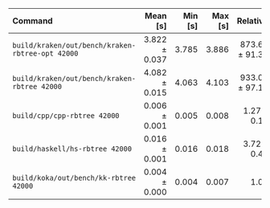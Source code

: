 | Command | Mean [s] | Min [s] | Max [s] | Relative |
|:---|---:|---:|---:|---:|
| `build/kraken/out/bench/kraken-rbtree-opt 42000` | 3.822 ± 0.037 | 3.785 | 3.886 | 873.63 ± 91.30 |
| `build/kraken/out/bench/kraken-rbtree 42000` | 4.082 ± 0.015 | 4.063 | 4.103 | 933.07 ± 97.15 |
| `build/cpp/cpp-rbtree 42000` | 0.006 ± 0.001 | 0.005 | 0.008 | 1.27 ± 0.19 |
| `build/haskell/hs-rbtree 42000` | 0.016 ± 0.001 | 0.016 | 0.018 | 3.72 ± 0.41 |
| `build/koka/out/bench/kk-rbtree 42000` | 0.004 ± 0.000 | 0.004 | 0.007 | 1.00 |
